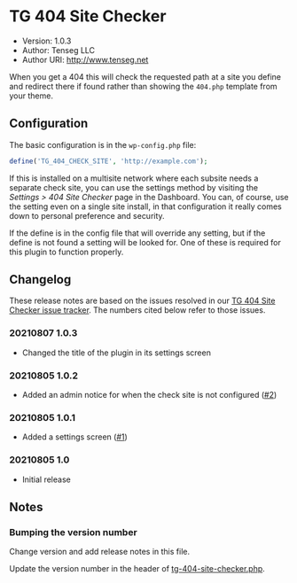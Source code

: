# TG 404 Site Checker

* Version: 1.0.3
* Author: Tenseg LLC
* Author URI: http://www.tenseg.net

When you get a 404 this will check the requested path at a site you define and redirect there if found rather than showing the `404.php` template from your theme.

## Configuration

The basic configuration is in the `wp-config.php` file:

```php
define('TG_404_CHECK_SITE', 'http://example.com');
```

If this is installed on a multisite network where each subsite needs a separate check site, you can use the settings method by visiting the *Settings > 404 Site Checker* page in the Dashboard. You can, of course, use the setting even on a single site install, in that configuration it really comes down to personal preference and security.

If the define is in the config file that will override any setting, but if the define is not found a setting will be looked for. One of these is required for this plugin to function properly.

## Changelog

These release notes are based on the issues resolved in our [TG 404 Site Checker issue tracker](https://bitbucket.org/tenseg//tg-404-site-checker/issues?status=resolved&sort=-updated_on). The numbers cited below refer to those issues.

### 20210807 1.0.3

* Changed the title of the plugin in its settings screen
### 20210805 1.0.2

* Added an admin notice for when the check site is not configured ([#2](https://bitbucket.org/tenseg/tg-404-site-checker/issues/2/inactive-warning))
### 20210805 1.0.1

* Added a settings screen ([#1](https://bitbucket.org/tenseg/tg-404-site-checker/issues/1/configuration-page))

### 20210805 1.0

* Initial release

## Notes

### Bumping the version number

Change version and add release notes in this file.

Update the version number in the header of [tg-404-site-checker.php](tg-404-site-checker.php).